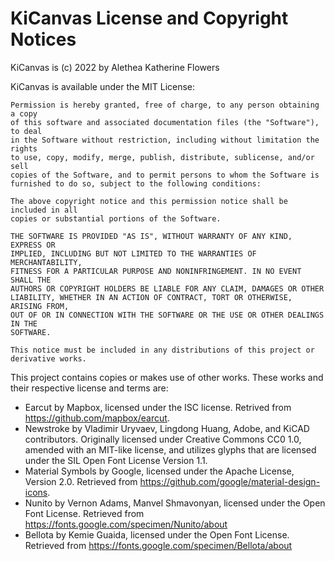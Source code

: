 # KiCanvas License and Copyright Notices

KiCanvas is (c) 2022 by Alethea Katherine Flowers

KiCanvas is available under the MIT License:

```text
Permission is hereby granted, free of charge, to any person obtaining a copy
of this software and associated documentation files (the "Software"), to deal
in the Software without restriction, including without limitation the rights
to use, copy, modify, merge, publish, distribute, sublicense, and/or sell
copies of the Software, and to permit persons to whom the Software is
furnished to do so, subject to the following conditions:

The above copyright notice and this permission notice shall be included in all
copies or substantial portions of the Software.

THE SOFTWARE IS PROVIDED "AS IS", WITHOUT WARRANTY OF ANY KIND, EXPRESS OR
IMPLIED, INCLUDING BUT NOT LIMITED TO THE WARRANTIES OF MERCHANTABILITY,
FITNESS FOR A PARTICULAR PURPOSE AND NONINFRINGEMENT. IN NO EVENT SHALL THE
AUTHORS OR COPYRIGHT HOLDERS BE LIABLE FOR ANY CLAIM, DAMAGES OR OTHER
LIABILITY, WHETHER IN AN ACTION OF CONTRACT, TORT OR OTHERWISE, ARISING FROM,
OUT OF OR IN CONNECTION WITH THE SOFTWARE OR THE USE OR OTHER DEALINGS IN THE
SOFTWARE.

This notice must be included in any distributions of this project or
derivative works.
```

This project contains copies or makes use of other works. These works and their respective
license and terms are:

- Earcut by Mapbox, licensed under the ISC license. Retrived from https://github.com/mapbox/earcut.
- Newstroke by Vladimir Uryvaev, Lingdong Huang, Adobe, and KiCAD contributors. Originally licensed under Creative Commons CC0 1.0, amended with an MIT-like license, and utilizes glyphs that are licensed under the SIL Open Font License Version 1.1.
- Material Symbols by Google, licensed under the Apache License, Version 2.0. Retrieved from https://github.com/google/material-design-icons.
- Nunito by Vernon Adams, Manvel Shmavonyan, licensed under the Open Font License. Retrieved from https://fonts.google.com/specimen/Nunito/about
- Bellota by Kemie Guaida, licensed under the Open Font License. Retrieved from https://fonts.google.com/specimen/Bellota/about
